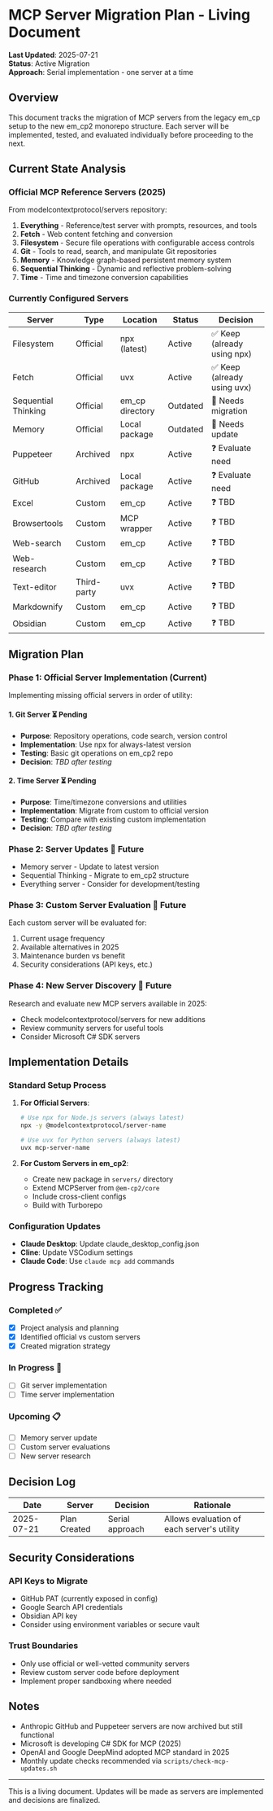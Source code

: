 # MCP Server Migration Plan - Living Document

**Last Updated**: 2025-07-21  
**Status**: Active Migration  
**Approach**: Serial implementation - one server at a time

## Overview

This document tracks the migration of MCP servers from the legacy em_cp setup to the new em_cp2 monorepo structure. Each server will be implemented, tested, and evaluated individually before proceeding to the next.

## Current State Analysis

### Official MCP Reference Servers (2025)
From modelcontextprotocol/servers repository:
1. **Everything** - Reference/test server with prompts, resources, and tools
2. **Fetch** - Web content fetching and conversion
3. **Filesystem** - Secure file operations with configurable access controls  
4. **Git** - Tools to read, search, and manipulate Git repositories
5. **Memory** - Knowledge graph-based persistent memory system
6. **Sequential Thinking** - Dynamic and reflective problem-solving
7. **Time** - Time and timezone conversion capabilities

### Currently Configured Servers
| Server | Type | Location | Status | Decision |
|--------|------|----------|---------|----------|
| Filesystem | Official | npx (latest) | Active | ✅ Keep (already using npx) |
| Fetch | Official | uvx | Active | ✅ Keep (already using uvx) |
| Sequential Thinking | Official | em_cp directory | Outdated | 🔄 Needs migration |
| Memory | Official | Local package | Outdated | 🔄 Needs update |
| Puppeteer | Archived | npx | Active | ❓ Evaluate need |
| GitHub | Archived | Local package | Active | ❓ Evaluate need |
| Excel | Custom | em_cp | Active | ❓ TBD |
| Browsertools | Custom | MCP wrapper | Active | ❓ TBD |
| Web-search | Custom | em_cp | Active | ❓ TBD |
| Web-research | Custom | em_cp | Active | ❓ TBD |
| Text-editor | Third-party | uvx | Active | ❓ TBD |
| Markdownify | Custom | em_cp | Active | ❓ TBD |
| Obsidian | Custom | em_cp | Active | ❓ TBD |

## Migration Plan

### Phase 1: Official Server Implementation (Current)
Implementing missing official servers in order of utility:

#### 1. Git Server ⏳ Pending
- **Purpose**: Repository operations, code search, version control
- **Implementation**: Use npx for always-latest version
- **Testing**: Basic git operations on em_cp2 repo
- **Decision**: _TBD after testing_

#### 2. Time Server ⏳ Pending  
- **Purpose**: Time/timezone conversions and utilities
- **Implementation**: Migrate from custom to official version
- **Testing**: Compare with existing custom implementation
- **Decision**: _TBD after testing_

### Phase 2: Server Updates 🔮 Future
- Memory server - Update to latest version
- Sequential Thinking - Migrate to em_cp2 structure
- Everything server - Consider for development/testing

### Phase 3: Custom Server Evaluation 🔮 Future
Each custom server will be evaluated for:
1. Current usage frequency
2. Available alternatives in 2025
3. Maintenance burden vs benefit
4. Security considerations (API keys, etc.)

### Phase 4: New Server Discovery 🔮 Future
Research and evaluate new MCP servers available in 2025:
- Check modelcontextprotocol/servers for new additions
- Review community servers for useful tools
- Consider Microsoft C# SDK servers

## Implementation Details

### Standard Setup Process
1. **For Official Servers**:
   ```bash
   # Use npx for Node.js servers (always latest)
   npx -y @modelcontextprotocol/server-name
   
   # Use uvx for Python servers (always latest)
   uvx mcp-server-name
   ```

2. **For Custom Servers in em_cp2**:
   - Create new package in `servers/` directory
   - Extend MCPServer from `@em-cp2/core`
   - Include cross-client configs
   - Build with Turborepo

### Configuration Updates
- **Claude Desktop**: Update claude_desktop_config.json
- **Cline**: Update VSCodium settings
- **Claude Code**: Use `claude mcp add` commands

## Progress Tracking

### Completed ✅
- [x] Project analysis and planning
- [x] Identified official vs custom servers
- [x] Created migration strategy

### In Progress 🚧
- [ ] Git server implementation
- [ ] Time server implementation

### Upcoming 📋
- [ ] Memory server update
- [ ] Custom server evaluations
- [ ] New server research

## Decision Log

| Date | Server | Decision | Rationale |
|------|--------|----------|-----------|
| 2025-07-21 | Plan Created | Serial approach | Allows evaluation of each server's utility |

## Security Considerations

### API Keys to Migrate
- GitHub PAT (currently exposed in config)
- Google Search API credentials  
- Obsidian API key
- Consider using environment variables or secure vault

### Trust Boundaries
- Only use official or well-vetted community servers
- Review custom server code before deployment
- Implement proper sandboxing where needed

## Notes

- Anthropic GitHub and Puppeteer servers are now archived but still functional
- Microsoft is developing C# SDK for MCP (2025)
- OpenAI and Google DeepMind adopted MCP standard in 2025
- Monthly update checks recommended via `scripts/check-mcp-updates.sh`

---

This is a living document. Updates will be made as servers are implemented and decisions are finalized.